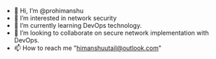 - 👋 Hi, I’m @prohimanshu
- 👀 I’m interested in network security
- 🌱 I’m currently learning DevOps technology.
- 💞️ I’m looking to collaborate on secure network implementation with DevOps.
- 📫 How to reach me "himanshuutail@outlook.com"

<!---
prohimanshu/prohimanshu is a ✨ special ✨ repository because its `README.md` (this file) appears on your GitHub profile.
You can click the Preview link to take a look at your changes.
--->
